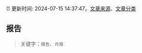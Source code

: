 :alarm_clock: 更新时间: 2024-07-15 14:37:47。[文章来源](/README.md)、[文章分类](/TAGS.md)

## 报告


> 关键字：`报告`、`月报`



